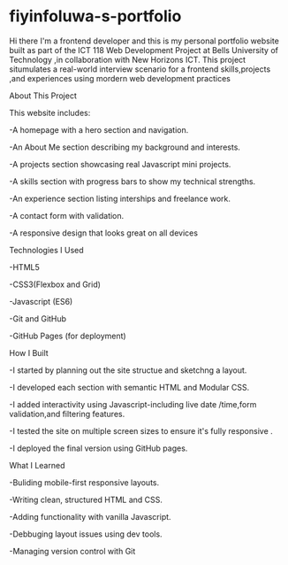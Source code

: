 # fiyinfoluwa-s-portfolio
Hi there I'm a frontend developer and this is my personal portfolio website built as part of the ICT 118 Web Development Project at Bells University of Technology ,in collaboration with New Horizons ICT.
This project situmulates a real-world interview scenario for a frontend skills,projects ,and experiences using mordern web development practices 

About This Project 

This website includes:

-A homepage with a hero section and navigation.

-An About Me section describing my background and interests.

-A projects section showcasing real Javascript mini projects.

-A skills section with progress bars to show my technical strengths.

-An experience section listing interships and freelance work.

-A contact form with validation.

-A responsive design that looks great on all devices 

Technologies I Used 

-HTML5

-CSS3(Flexbox and Grid)

-Javascript (ES6)

-Git and GitHub 

-GitHub Pages (for deployment)

How I Built 

-I started by planning out the site structue and sketchng a layout.

-I developed each section with semantic HTML and Modular CSS.

-I added interactivity using Javascript-including live date /time,form validation,and filtering features.

-I tested the site on multiple screen sizes to ensure it's fully responsive .

-I deployed the final version using GitHub pages.

What I Learned 

-Buliding mobile-first responsive layouts.

-Writing clean, structured HTML and CSS. 

-Adding functionality with vanilla Javascript. 

-Debbuging layout issues using dev tools.

-Managing version control with Git 










